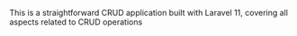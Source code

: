 This is a straightforward CRUD application built with Laravel 11, covering all aspects related to CRUD operations
